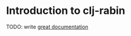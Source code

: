 # Introduction to clj-rabin

TODO: write [great documentation](http://jacobian.org/writing/what-to-write/)
